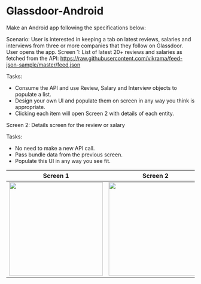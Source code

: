 # Glassdoor-Android

Make an Android app following the specifications below:

Scenario:
User is interested in keeping a tab on latest reviews, salaries and interviews from three
or more companies that they follow on Glassdoor. User opens the app.
Screen 1:
List of latest 20+ reviews and salaries as fetched from the API:
https://raw.githubusercontent.com/vikrama/feed-json-sample/master/feed.json

Tasks:
* Consume the API and use Review, Salary and Interview objects to populate a list.
* Design your own UI and populate them on screen in any way you think is
appropriate.
* Clicking each item will open Screen 2 with details of each entity.

Screen 2:
Details screen for the review or salary

Tasks:
* No need to make a new API call.
* Pass bundle data from the previous screen.
* Populate this UI in any way you see fit.

| Screen 1      | Screen 2      | Screen 3   |
|------------|-------------|-------------|
| <img src="https://i.postimg.cc/nLZf7258/Main-Activity-Review.png" width="250"> | <img src="https://i.postimg.cc/d1VMN1w4/Detail-Activity-Review.png" width="250"> |<img src="https://i.postimg.cc/0QWTTsNx/Detail-Activity-Interview.png" width="250"> |
